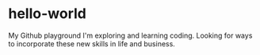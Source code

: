 # hello-world
My Github playground
I'm exploring and learning coding. Looking for ways to incorporate these new skills in life and business.
